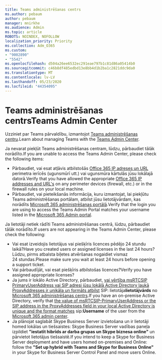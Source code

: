 ```yaml
---
title: Teams administrēšanas centrs
ms.author: pebaum
author: pebaum
manager: mnirkhe
ms.audience: Admin
ms.topic: article
ROBOTS: NOINDEX, NOFOLLOW
localization_priority: Priority
ms.collection: Adm_O365
ms.custom:
- "9002890"
- "5542"
ms.openlocfilehash: d504a26ee6532ec291eae797b1c81d86a05414b0
ms.sourcegitcommit: c46b8df485edbd13e8bb4d1b2ba1c2821ddc9da0
ms.translationtype: MT
ms.contentlocale: lv-LV
ms.lasthandoff: 05/23/2020
ms.locfileid: "44354095"
---
```

# <a name="teams-admin-center"></a><span data-ttu-id="7594a-102">Teams administrēšanas centrs</span><span class="sxs-lookup"><span data-stu-id="7594a-102">Teams Admin Center</span></span>

<span data-ttu-id="7594a-103">Uzziniet par Teams pārvaldību, izmantojot [Teams administrēšanas centru](https://docs.microsoft.com/microsoftteams/manage-teams-skypeforbusiness-admin-center).</span><span class="sxs-lookup"><span data-stu-id="7594a-103">Learn about managing Teams with the [Teams Admin Center](https://docs.microsoft.com/microsoftteams/manage-teams-skypeforbusiness-admin-center).</span></span>

<span data-ttu-id="7594a-104">Ja nevarat piekļūt Teams administrēšanas centram, lūdzu, pārbaudiet tālāk norādīto.</span><span class="sxs-lookup"><span data-stu-id="7594a-104">If you are unable to access the Teams Admin Center, please check the following items:</span></span>

- <span data-ttu-id="7594a-105">Pārbaudiet, vai esat atļāvis atbilstošās [Office 365 IP adreses un URL](https://docs.microsoft.com/Office365/Enterprise/office-365-ip-web-service) perimetra ierīcēs (ugunsmūrī utt.) vai ugunsmūra kārtulās jūsu lokālajā datorā.</span><span class="sxs-lookup"><span data-stu-id="7594a-105">Verify that you have allowed the appropriate [Office 365 IP addresses and URL's](https://docs.microsoft.com/Office365/Enterprise/office-365-ip-web-service) on any perimeter devices (firewall, etc.) or in the firewall rules on your local machine.</span></span>
- <span data-ttu-id="7594a-106">Pārbaudiet, vai pieteikšanās informācija, kuru izmantojat, lai piekļūtu Teams administrēšanas portālam, atbilst jūsu lietotājvārdam, kas norādīts [Microsoft 365 administrēšanas portālā](https://admin.microsoft.com/Adminportal/Home?source=applauncher#/users).</span><span class="sxs-lookup"><span data-stu-id="7594a-106">Verify that the login you are using to access the Teams Admin Portal matches your username listed in the [Microsoft 365 Admin portal](https://admin.microsoft.com/Adminportal/Home?source=applauncher#/users).</span></span>

<span data-ttu-id="7594a-107">Ja lietotāji netiek rādīti Teams administrēšanas centrā, lūdzu, pārbaudiet tālāk norādīto.</span><span class="sxs-lookup"><span data-stu-id="7594a-107">If users are not appearing in the Teams Admin Center, please check the following:</span></span>

- <span data-ttu-id="7594a-108">Vai esat izveidojis lietotājus vai piešķīris licences pēdējo 24 stundu laikā?</span><span class="sxs-lookup"><span data-stu-id="7594a-108">Have you created users or assigned licenses in the last 24 hours?</span></span> <span data-ttu-id="7594a-109">Lūdzu, pirms atbalsta biļetes atvēršanas nogaidiet vismaz 24 stundas.</span><span class="sxs-lookup"><span data-stu-id="7594a-109">Please make sure you wait at least 24 hours before opening a support ticket.</span></span>
- <span data-ttu-id="7594a-110">Vai pārbaudījāt, vai esat piešķīris atbilstošas licences?</span><span class="sxs-lookup"><span data-stu-id="7594a-110">Verify you have assigned appropriate licenses?</span></span>
- <span data-ttu-id="7594a-111">Ja jums ir lokālo Active Directory, pārbaudiet, [vai vērtība msRTCSIP PrimaryUserAddress vai SIP adresi jūsu lokālā Active Directory laukā ProxyAddresses ir unikāla un formāts atbilst](https://docs.microsoft.com/skypeforbusiness/troubleshoot/online-configuration/msrtcsip-primaryuseraddress-proxyaddaddress) SIP: lietotāja**lietotājvārds** no [Microsoft 365 administrēšanas centrs](https://admin.microsoft.com/Adminportal/Home?source=applauncher#/users).</span><span class="sxs-lookup"><span data-stu-id="7594a-111">If you have an on-premise Active Directory, verify that [the value of msRTCSIP-PrimaryUserAddress or the SIP address in the ProxyAddresses field in your local Active Directory is unique and the format matches](https://docs.microsoft.com/skypeforbusiness/troubleshoot/online-configuration/msrtcsip-primaryuseraddress-proxyaddaddress) sip:**Username** of the user from the [Microsoft 365 admin center](https://admin.microsoft.com/Adminportal/Home?source=applauncher#/users).</span></span>
- <span data-ttu-id="7594a-112">Ja plānojat saglabāt Skype Business Server izvietošana un ir lietotāji homed lokālas un tiešsaistes: Skype Business Server vadības paneļa izpildiet **"iestatīt hibrīds ar darba grupas un Skype biznesa online"** un pārvietot lietotājus tiešsaistē.</span><span class="sxs-lookup"><span data-stu-id="7594a-112">If you intend to keep a Skype for Business Server deployment and have users homed on-premises and Online: follow the **"Set up hybrid with Teams and Skype for Business Online"** in your Skype for Business Server Control Panel and move users Online.</span></span>
